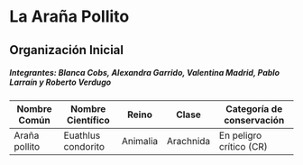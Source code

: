 # La Araña Pollito
## Organización Inicial

##### Integrantes: Blanca Cobs, Alexandra Garrido, Valentina Madrid, Pablo Larraín y Roberto Verdugo

| Nombre Común | Nombre Científico | Reino | Clase | Categoría de conservación |
| ------------- | ------------- | ------------- | ------------- | ------------- |
| Araña pollito  | Euathlus condorito  | Animalia  | Arachnida  | En peligro crítico (CR)  | 

